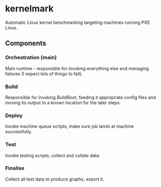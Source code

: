 # kernelmark
Automatic Linux kernel benchmarking targeting machines running PXE Linux. 

## Components

### Orchestration (main)

Main runtime - responsible for invoking everything else and managing failures (I expect lots of things to fail).

### Build

Responsible for invoking BuildRoot, feeding it appropriate config files and moving its output to a known location for the later steps.

### Deploy

Invoke machine queue scripts, make sure job lands at machine successfully.

### Test

Invoke testing scripts, collect and collate data.

### Finalise

Collect all test data to produce graphs, export it.

